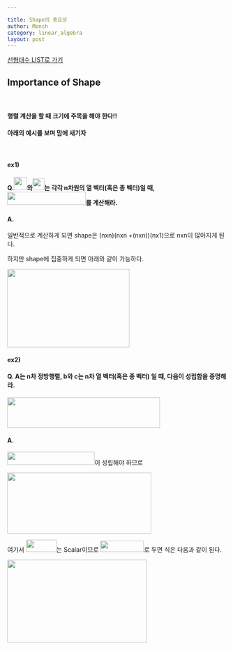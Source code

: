 ```yaml
---

title: Shape의 중요성
author: Monch
category: linear_algebra
layout: post
---
```


[선형대수 LIST로 가기](https://songminkee.github.io//linear_algebra/2030/05/03/list.html)

 

  

 <h2><b>Importance of Shape</b></h2>

<br>

<h4><b>행렬 계산을 할 때 크기에 주목을 해야 한다!!</b></h4>

<h4><b>아래의 예시를 보며 맘에 새기자</b></h4>

<br>

  

<h4><b>ex1)</b></h4>

<h4><b>Q.<img src="{{'assets/picture/x.jpg' | relative_url}}" height="30" width="30">와<img src="{{'assets/picture/v.jpg' | relative_url}}" height="27" width="27">는 각각 n차원의 열 벡터(혹은 종 벡터)일 때, <img src="{{'assets/picture/la_ios_0.jpg' | relative_url}}" height="30" width="180">를 계산해라.</b></h4>



   

<h4><b>A.</b></h4>

일반적으로 계산하게 되면 shape은 (nxn)(nxn +(nxn))(nx1)으로 nxn이 많아지게 된다.

하지만 shape에 집중하게 되면 아래와 같이 가능하다.

<img src="{{'assets/picture/la_ios_1.jpg' | relative_url}}" width="280" height="180">





<h4><b>ex2)</b></h4>

<h4><b>Q. A는 n차 정방행렬, b와 c는 n차 열 벡터(혹은 종 벡터) 일 때, 다음이 성립함을 증명해라.</b></h4>

<img src="{{'assets/picture/la_ios_2.jpg' | relative_url}}" height="70" width="350">

<h4>A.</h4>

<img src="{{'assets/picture/la_ios_3.jpg' | relative_url}}" height="30" width="200">이 성립해야 하므로

<img src="{{'assets/picture/la_ios_4.jpg' | relative_url}}" height="140" width="330">  

여기서 <img src="{{'assets/picture/la_ios_5.jpg' | relative_url}}" height="28" width="70">는 Scalar이므로 <img src="{{'assets/picture/la_ios_6.jpg' | relative_url}}" height="26" width="100">로 두면 식은 다음과 같이 된다.

<img src="{{'assets/picture/la_ios_7.jpg' | relative_url}}" height="190" width="320"> 



